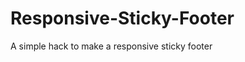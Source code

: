 Responsive-Sticky-Footer
========================

A simple hack to make a responsive sticky footer
